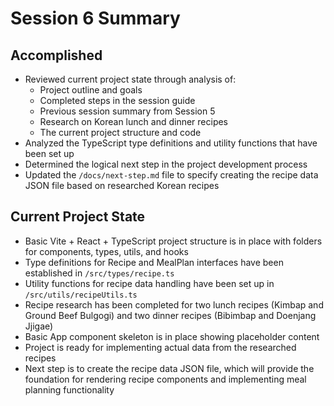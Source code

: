 # Session 6 Summary

## Accomplished

- Reviewed current project state through analysis of:
  - Project outline and goals
  - Completed steps in the session guide
  - Previous session summary from Session 5
  - Research on Korean lunch and dinner recipes
  - The current project structure and code
- Analyzed the TypeScript type definitions and utility functions that have been set up
- Determined the logical next step in the project development process
- Updated the `/docs/next-step.md` file to specify creating the recipe data JSON file based on researched Korean recipes

## Current Project State

- Basic Vite + React + TypeScript project structure is in place with folders for components, types, utils, and hooks
- Type definitions for Recipe and MealPlan interfaces have been established in `/src/types/recipe.ts`
- Utility functions for recipe data handling have been set up in `/src/utils/recipeUtils.ts`
- Recipe research has been completed for two lunch recipes (Kimbap and Ground Beef Bulgogi) and two dinner recipes (Bibimbap and Doenjang Jjigae)
- Basic App component skeleton is in place showing placeholder content
- Project is ready for implementing actual data from the researched recipes
- Next step is to create the recipe data JSON file, which will provide the foundation for rendering recipe components and implementing meal planning functionality
